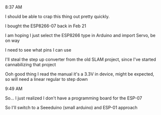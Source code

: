 8:37 AM

I should be able to crap this thing out pretty quickly.

I bought the ESP8266-07 back in Feb 21

I am hoping I just select the ESP8266 type in Arduino and import Servo, be on way

I need to see what pins I can use

I'll steal the step up converter from the old SLAM project, since I've started cannabilizing that project

Ooh good thing I read the manual it's a 3.3V in device, might be expected, so will need a linear regular to step down

9:49 AM

So... I just realized I don't have a programming board for the ESP-07

So I'll switch to a Seeeduino (small arduino) and ESP-01 approach

